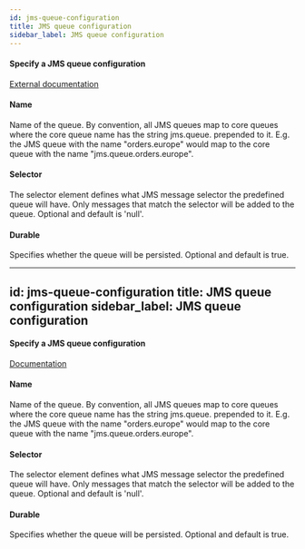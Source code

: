 ```yaml
---
id: jms-queue-configuration
title: JMS queue configuration
sidebar_label: JMS queue configuration
---
```

#### Specify a JMS queue configuration
<a href="http://docs.jboss.org/hornetq/2.2.14.Final/user-manual/en/html_single/index.html#queue-attributes" target="_blank">External documentation</a>


#### Name
Name of the queue.
By convention, all JMS queues map to core queues where the core queue name has the string jms.queue. prepended to it. E.g. the JMS queue with the name "orders.europe" would map to the core queue with the name "jms.queue.orders.europe".

#### Selector
The selector element defines what JMS message selector the predefined queue will have. Only messages that match the selector will be added to the queue. 
Optional and default is 'null'.

#### Durable
Specifies whether the queue will be persisted. 
Optional and default is true.

---
id: jms-queue-configuration
title: JMS queue configuration
sidebar_label: JMS queue configuration
---
#### Specify a JMS queue configuration
<a href="http://docs.jboss.org/hornetq/2.2.14.Final/user-manual/en/html_single/index.html#queue-attributes" target="_blank">Documentation</a>


#### Name
Name of the queue.
By convention, all JMS queues map to core queues where the core queue name has the string jms.queue. prepended to it. E.g. the JMS queue with the name "orders.europe" would map to the core queue with the name "jms.queue.orders.europe".

#### Selector
The selector element defines what JMS message selector the predefined queue will have. Only messages that match the selector will be added to the queue. 
Optional and default is 'null'.

#### Durable
Specifies whether the queue will be persisted. 
Optional and default is true.

